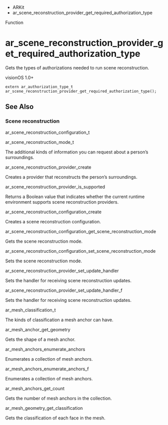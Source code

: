 

- ARKit
-  ar_scene_reconstruction_provider_get_required_authorization_type 

Function

# ar_scene_reconstruction_provider_get_required_authorization_type

Gets the types of authorizations needed to run scene reconstruction.

visionOS 1.0+

``` source
extern ar_authorization_type_t ar_scene_reconstruction_provider_get_required_authorization_type();
```

## See Also

### Scene reconstruction

ar_scene_reconstruction_configuration_t

ar_scene_reconstruction_mode_t

The additional kinds of information you can request about a person’s surroundings.

ar_scene_reconstruction_provider_create

Creates a provider that reconstructs the person’s surroundings.

ar_scene_reconstruction_provider_is_supported

Returns a Boolean value that indicates whether the current runtime environment supports scene reconstruction providers.

ar_scene_reconstruction_configuration_create

Creates a scene reconstruction configuration.

ar_scene_reconstruction_configuration_get_scene_reconstruction_mode

Gets the scene reconstruction mode.

ar_scene_reconstruction_configuration_set_scene_reconstruction_mode

Sets the scene reconstruction mode.

ar_scene_reconstruction_provider_set_update_handler

Sets the handler for receiving scene reconstruction updates.

ar_scene_reconstruction_provider_set_update_handler_f

Sets the handler for receiving scene reconstruction updates.

ar_mesh_classification_t

The kinds of classification a mesh anchor can have.

ar_mesh_anchor_get_geometry

Gets the shape of a mesh anchor.

ar_mesh_anchors_enumerate_anchors

Enumerates a collection of mesh anchors.

ar_mesh_anchors_enumerate_anchors_f

Enumerates a collection of mesh anchors.

ar_mesh_anchors_get_count

Gets the number of mesh anchors in the collection.

ar_mesh_geometry_get_classification

Gets the classification of each face in the mesh.

